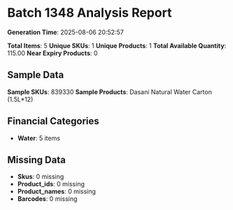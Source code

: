 # Batch 1348 Analysis Report

**Generation Time**: 2025-08-06 20:52:57

**Total Items**: 5
**Unique SKUs**: 1
**Unique Products**: 1
**Total Available Quantity**: 115.00
**Near Expiry Products**: 0

## Sample Data
**Sample SKUs**: 839330
**Sample Products**: Dasani Natural Water Carton (1.5L*12)

## Financial Categories
- **Water**: 5 items

## Missing Data
- **Skus**: 0 missing
- **Product_ids**: 0 missing
- **Product_names**: 0 missing
- **Barcodes**: 0 missing
